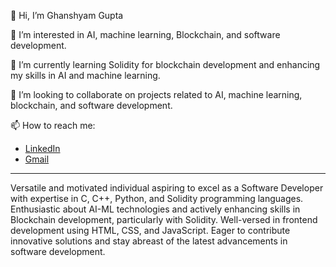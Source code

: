 👋 Hi, I’m Ghanshyam Gupta

👀 I’m interested in AI, machine learning, Blockchain, and software development.

🌱 I’m currently learning Solidity for blockchain development and enhancing my skills in AI and machine learning.

💞️ I’m looking to collaborate on projects related to AI, machine learning, blockchain, and software development.

📫 How to reach me:
-  [LinkedIn](https://www.linkedin.com/in/ghanshyamgcs22/)
-  [Gmail](mailto:guptaghanshyam2005@gmail.com)

---

Versatile and motivated individual aspiring to excel as a Software Developer with expertise in C, C++, Python, and Solidity programming languages. Enthusiastic about AI-ML technologies and actively enhancing skills in Blockchain development, particularly with Solidity. Well-versed in frontend development using HTML, CSS, and JavaScript. Eager to contribute innovative solutions and stay abreast of the latest advancements in software development.


<!---
ghanshyamgcs22/ghanshyamgcs22 is a ✨ special ✨ repository because its `README.md` (this file) appears on your GitHub profile.
You can click the Preview link to take a look at your changes.
--->
